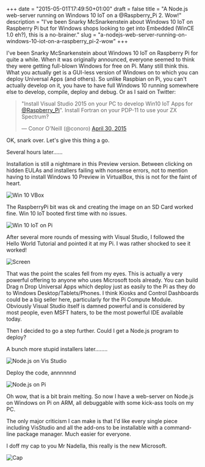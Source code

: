 +++
date = "2015-05-01T17:49:50+01:00"
draft = false
title = "A Node.js web-server running on Windows 10 IoT on a @Raspberry_Pi 2. Wow!"
description = "I've been Snarky McSnarkenstein about Windows 10 IoT on Raspberry Pi but for Windows shops looking to get into Embedded (WinCE 1.0 eh?), this is a no-brainer."
slug = "a-nodejs-web-server-running-on-windows-10-iot-on-a-raspberry_pi-2-wow"
+++

I've been Snarky McSnarkenstein about Windows 10 IoT on Raspberry Pi for quite a while. When it was originally announced, everyone seemed to think they were getting full-blown Windows for free on Pi. Many still think this. What you actually get is a GUI-less version of Windows on to which you can deploy Universal Apps (and others). So unlike Raspbian on Pi, you can't actually develop on it, you have to have full Windows 10 running somewhere else to develop, compile, deploy and debug. Or as I said on Twitter:

<blockquote class="twitter-tweet" lang="en"><p lang="en" dir="ltr">&quot;Install Visual Studio 2015 on your PC to develop Win10 IoT Apps for <a href="https://twitter.com/Raspberry_Pi">@Raspberry_Pi</a>&quot;. Install Fortran on your PDP-11 to use your ZX Spectrum?</p>&mdash; Conor O&#39;Neill (@conoro) <a href="https://twitter.com/conoro/status/593662573347794944">April 30, 2015</a></blockquote>
<script async src="//platform.twitter.com/widgets.js" charset="utf-8"></script>

OK, snark over. Let's give this thing a go.

Several hours later......

Installation is still a nightmare in this Preview version. Between clicking on hidden EULAs and installers failing with nonsense errors, not to mention having to install Windows 10 Preview in VirtualBox, this is not for the faint of heart.

![Win 10 VBox](https://s3-eu-west-1.amazonaws.com/conoroneill.net/wp-content/uploads/2015/05/Win_10_IOT_RPi.jpg)

The RaspberryPi bit was ok and creating the image on an SD Card worked fine. Win 10 IoT booted first time with no issues.

![Win 10 IoT on Pi](https://s3-eu-west-1.amazonaws.com/conoroneill.net/wp-content/uploads/2015/05/win10_iot_rpi_05.jpg)

After several more rounds of messing with Visual Studio, I followed the Hello World Tutorial and pointed it at my Pi. I was rather shocked to see it worked!

![Screen](https://s3-eu-west-1.amazonaws.com/conoroneill.net/wp-content/uploads/2015/05/Win_10_IOT_RPi_02.jpg)

That was the point the scales fell from my eyes. This is actually a very powerful offering to anyone who uses Microsoft tools already. You can build Drag n Drop Universal Apps which deploy just as easily to the Pi as they do to Windows Desktop/Tablets/Phones. I think Kiosks and Control Dashboards could be a big seller here, particularly for the Pi Compute Module. Obviously Visual Studio itself is damned powerful and is considered by most people, even MSFT haters, to be the most powerful IDE available today.

Then I decided to go a step further. Could I get a Node.js program to deploy?

A bunch more stupid installers later........

![Node.js on Vis Studio](https://s3-eu-west-1.amazonaws.com/conoroneill.net/wp-content/uploads/2015/05/Win_10_IOT_RPi_04.jpg)

Deploy the code, annnnnnd

![Node.js on Pi](https://s3-eu-west-1.amazonaws.com/conoroneill.net/wp-content/uploads/2015/05/win10_iot.jpg)


Oh wow, that is a bit brain melting. So now I have a web-server on Node.js on Windows on Pi on ARM, all debuggable with some kick-ass tools on my PC.

The only major criticism I can make is that I'd like every single piece including VisStudio and all the add-ons to be installable with a command-line package manager. Much easier for everyone.

I doff my cap to you Mr Nadella, this really is the new Microsoft.

![Cap](https://s3-eu-west-1.amazonaws.com/conoroneill.net/wp-content/uploads/2015/05/doff_cap.gif )

